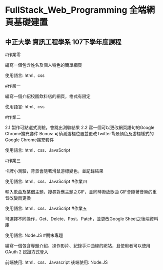 FullStack_Web_Programming 全端網頁基礎建置
====================================
中正大學 資訊工程學系 107下學年度課程
---------------------------
#作業零

編寫一個包含姓名及個人特色的簡單網頁

使用語言: html、css

#作業一

編寫一個介紹校園飲料店的網頁，格式有限定

使用語言: html、css

#作業二

2.1 製作可點選式測驗，會跳出測驗結果
2.2 寫一個可以更改網頁語句的Google Chrome擴充套件
Bonus: 可偵測游標位置並更改Twitter背景顏色及游標樣式的Google Chrome擴充套件

使用語言: html、css、JavaScript

#作業三

卡牌小測驗，背景會隨著滑鼠游標變色，並記錄結果

使用語言: html、css、JavaScript
#作業四

輸入歌曲及某個主題，搜尋對應主題之GIF，並同時撥放歌曲
GIF會隨著音樂的重音改變而更換

使用語言: html、css、JavaScript
#作業五

可選擇不同操作，Get、Delete、Post、Patch，並更改Google Sheet之後端資料庫

使用語言: Node.JS
#期末專題

編寫一個包含專題介紹、操作影片、紀錄手沖曲線的網站，且使用者可以使用OAuth 2 認證方式登入

前端使用: html、css、Javascript
後端使用: Node.JS
